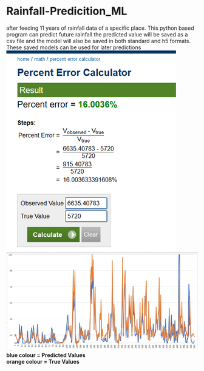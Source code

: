 # Rainfall-Predicition_ML
after feeding 11 years of rainfall data of a specific place. This python based program can predict future rainfall the predicted value will be saved as a csv file and the model will also be saved in both standard and h5 formats. These saved models can be used for later predictions 
![](PrecentageError.png)
![](https://raw.githubusercontent.com/PasinduAnthony/images/master/readmeImgs/Rainfall.jpg)
<br>**blue colour = Predicted Values**
<br>**orange colour = True Values**
